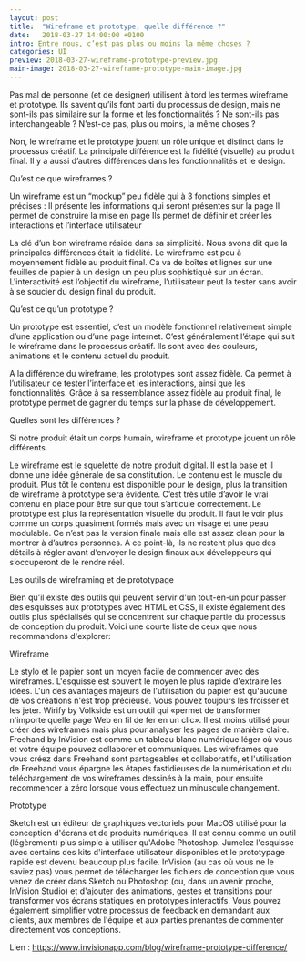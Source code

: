 ```yaml
---
layout: post
title:  "Wireframe et prototype, quelle différence ?"
date:   2018-03-27 14:00:00 +0100
intro: Entre nous, c’est pas plus ou moins la même choses ?
categories: UI
preview: 2018-03-27-wireframe-prototype-preview.jpg
main-image: 2018-03-27-wireframe-prototype-main-image.jpg
---
```


Pas mal de personne (et de designer) utilisent à tord les termes wireframe et prototype. Ils savent qu’ils font parti du processus de design, mais ne sont-ils pas similaire sur la forme et les fonctionnalités ? Ne sont-ils pas interchangeable ? N’est-ce pas, plus ou moins, la même choses ?

Non, le wireframe et le prototype jouent un rôle unique et distinct dans le processus créatif. La principale différence est la fidélité (visuelle) au produit final. Il y a aussi d’autres différences dans les fonctionnalités et le design.

Qu’est ce que wireframes ?

Un wireframe est un “mockup” peu fidèle qui à 3 fonctions simples et précises :
Il présente les informations qui seront présentes sur la page
Il permet de construire la mise en page
Ils permet de définir et créer les interactions et l’interface utilisateur

La clé d’un bon wireframe réside dans sa simplicité. Nous avons dit que la principales différences était la fidélité. Le wireframe est peu à moyennement fidèle au produit final. Ca va de boîtes et lignes sur une feuilles de papier à un design un peu plus sophistiqué sur un écran. L'interactivité est l’objectif du wireframe, l’utilisateur peut la tester sans avoir à se soucier du design final du produit.

Qu’est ce qu’un prototype ?

Un prototype est essentiel, c’est un modèle fonctionnel relativement simple d’une application ou d’une page internet. C’est généralement l’étape qui suit le wireframe dans le processus créatif. Ils sont avec des couleurs, animations et le contenu actuel du produit.

A la différence du wireframe, les prototypes sont assez fidèle. Ca permet à l’utilisateur de tester l’interface et les interactions, ainsi que les fonctionnalités. Grâce à sa ressemblance assez fidèle au produit final, le prototype permet de gagner du temps sur la phase de développement.

Quelles sont les différences ?

Si notre produit était un corps humain, wireframe et prototype jouent un rôle différents.

Le wireframe est le squelette de notre produit digital. Il est la base et il donne une idée générale de sa constitution. Le contenu est le muscle du produit. Plus tôt le contenu est disponible pour le design, plus la transition de wireframe à prototype sera évidente. C’est très utile d’avoir le vrai contenu en place pour être sur que tout s’articule correctement.
Le prototype est plus la représentation visuelle du produit. Il faut le voir plus comme un corps quasiment formés mais avec un visage et une peau modulable. Ce n’est pas la version finale mais elle est assez clean pour la montrer à d’autres personnes. A ce point-là, ils ne restent plus que des détails à régler avant d’envoyer le design finaux aux développeurs qui s’occuperont de le rendre réel.

Les outils de wireframing et de prototypage

Bien qu'il existe des outils qui peuvent servir d'un tout-en-un pour passer des esquisses aux prototypes avec HTML et CSS, il existe également des outils plus spécialisés qui se concentrent sur chaque partie du processus de conception du produit. Voici une courte liste de ceux que nous recommandons d'explorer:

Wireframe

Le stylo et le papier sont un moyen facile de commencer avec des wireframes. L'esquisse est souvent le moyen le plus rapide d'extraire les idées. L'un des avantages majeurs de l'utilisation du papier est qu'aucune de vos créations n'est trop précieuse. Vous pouvez toujours les froisser et les jeter.
Wirify by Volkside est un outil qui «permet de transformer n'importe quelle page Web en fil de fer en un clic». Il est moins utilisé pour créer des wireframes mais plus pour analyser les pages de manière claire.
Freehand by InVision est comme un tableau blanc numérique léger où vous et votre équipe pouvez collaborer et communiquer. Les wireframes que vous créez dans Freehand sont partageables et collaboratifs, et l'utilisation de Freehand vous épargne les étapes fastidieuses de la numérisation et du téléchargement de vos wireframes dessinés à la main, pour ensuite recommencer à zéro lorsque vous effectuez un minuscule changement.

Prototype

Sketch est un éditeur de graphiques vectoriels pour MacOS utilisé pour la conception d'écrans et de produits numériques. Il est connu comme un outil (légèrement) plus simple à utiliser qu'Adobe Photoshop. Jumelez l'esquisse avec certains des kits d'interface utilisateur disponibles et le prototypage rapide est devenu beaucoup plus facile.
InVision (au cas où vous ne le saviez pas) vous permet de télécharger les fichiers de conception que vous venez de créer dans Sketch ou Photoshop (ou, dans un avenir proche, InVision Studio) et d'ajouter des animations, gestes et transitions pour transformer vos écrans statiques en prototypes interactifs. Vous pouvez également simplifier votre processus de feedback en demandant aux clients, aux membres de l'équipe et aux parties prenantes de commenter directement vos conceptions.

Lien : https://www.invisionapp.com/blog/wireframe-prototype-difference/
